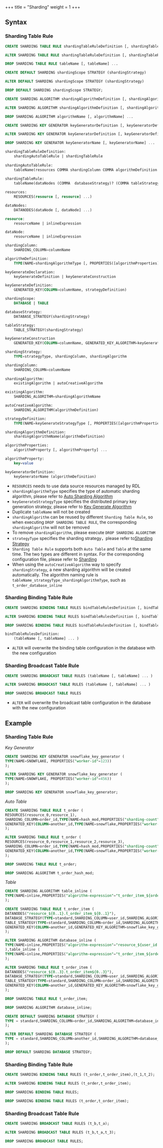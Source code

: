 +++
title = "Sharding"
weight = 1
+++

## Syntax

### Sharding Table Rule

```sql
CREATE SHARDING TABLE RULE shardingTableRuleDefinition [, shardingTableRuleDefinition] ...

ALTER SHARDING TABLE RULE shardingTableRuleDefinition [, shardingTableRuleDefinition] ...

DROP SHARDING TABLE RULE tableName [, tableName] ...

CREATE DEFAULT SHARDING shardingScope STRATEGY (shardingStrategy)

ALTER DEFAULT SHARDING shardingScope STRATEGY (shardingStrategy)

DROP DEFAULT SHARDING shardingScope STRATEGY;

CREATE SHARDING ALGORITHM shardingAlgorithmDefinition [, shardingAlgorithmDefinition] ...

ALTER SHARDING ALGORITHM shardingAlgorithmDefinition [, shardingAlgorithmDefinition] ...

DROP SHARDING ALGORITHM algorithmName [, algorithmName] ...

CREATE SHARDING KEY GENERATOR keyGeneratorDefinition [, keyGeneratorDefinition] ...

ALTER SHARDING KEY GENERATOR keyGeneratorDefinition [, keyGeneratorDefinition] ...

DROP SHARDING KEY GENERATOR keyGeneratorName [, keyGeneratorName] ...

shardingTableRuleDefinition:
    shardingAutoTableRule | shardingTableRule
   
shardingAutoTableRule:
    tableName(resources COMMA shardingColumn COMMA algorithmDefinition (COMMA keyGenerateDeclaration)?)
    
shardingTableRule:
    tableName(dataNodes (COMMA  databaseStrategy)? (COMMA tableStrategy)? (COMMA keyGenerateDeclaration)?)

resources:
    RESOURCES(resource [, resource] ...)

dataNodes:
    DATANODES(dataNode [, dataNode] ...)

resource:
    resourceName | inlineExpression

dataNode:
    resourceName | inlineExpression

shardingColumn:
    SHARDING_COLUMN=columnName

algorithmDefinition:
    TYPE(NAME=shardingAlgorithmType [, PROPERTIES([algorithmProperties])])

keyGenerateDeclaration:
    keyGenerateDefinition | keyGenerateConstruction

keyGenerateDefinition:
    GENERATED_KEY(COLUMN=columnName, strategyDefinition)

shardingScope:
    DATABASE | TABLE

databaseStrategy:
    DATABASE_STRATEGY(shardingStrategy)

tableStrategy:
    TABLE_STRATEGY(shardingStrategy)

keyGenerateConstruction
    GENERATED_KEY(COLUMN=columnName, GENERATED_KEY_ALGORITHM=keyGenerateAlgorithmName)

shardingStrategy:
    TYPE=strategyType, shardingColumn, shardingAlgorithm

shardingColumn:
    SHARDING_COLUMN=columnName
    
shardingAlgorithm:
    existingAlgorithm | autoCreativeAlgorithm

existingAlgorithm:
    SHARDING_ALGORITHM=shardingAlgorithmName

autoCreativeAlgorithm:
    SHARDING_ALGORITHM(algorithmDefinition)

strategyDefinition:
    TYPE(NAME=keyGenerateStrategyType [, PROPERTIES([algorithmProperties])])

shardingAlgorithmDefinition:
    shardingAlgorithmName(algorithmDefinition)

algorithmProperties:
    algorithmProperty [, algorithmProperty] ...

algorithmProperty:
    key=value    

keyGeneratorDefinition: 
    keyGeneratorName (algorithmDefinition)
```
- `RESOURCES` needs to use data source resources managed by RDL
- `shardingAlgorithmType` specifies the type of automatic sharding algorithm, please refer to [Auto Sharding Algorithm](/en/user-manual/shardingsphere-jdbc/builtin-algorithm/sharding/)
- `keyGenerateStrategyType` specifies the distributed primary key generation strategy, please refer to [Key Generate Algorithm](/en/user-manual/shardingsphere-jdbc/builtin-algorithm/keygen/)
- Duplicate `tableName` will not be created
- `shardingAlgorithm` can be reused by different `Sharding Table Rule`, so when executing `DROP SHARDING TABLE RULE`, the corresponding `shardingAlgorithm` will not be removed
- To remove `shardingAlgorithm`, please execute `DROP SHARDING ALGORITHM`
- `strategyType` specifies the sharding strategy，please refer to[Sharding Strategy](/en/features/sharding/concept/sharding/#sharding-strategy)
- `Sharding Table Rule` supports both `Auto Table` and `Table` at the same time. The two types are different in syntax. For the corresponding configuration file, please refer to [Sharding](/en/user-manual/shardingsphere-jdbc/yaml-config/rules/sharding/)
- When using the `autoCreativeAlgorithm` way to specify `shardingStrategy`, a new sharding algorithm will be created automatically. The algorithm naming rule is `tableName_strategyType_shardingAlgorithmType`, such as `t_order_database_inline`

### Sharding Binding Table Rule

```sql
CREATE SHARDING BINDING TABLE RULES bindTableRulesDefinition [, bindTableRulesDefinition] ...

ALTER SHARDING BINDING TABLE RULES bindTableRulesDefinition [, bindTableRulesDefinition] ...

DROP SHARDING BINDING TABLE RULES bindTableRulesDefinition [, bindTableRulesDefinition] ...

bindTableRulesDefinition:
    (tableName [, tableName] ... )
```
- `ALTER` will overwrite the binding table configuration in the database with the new configuration

### Sharding Broadcast Table Rule

```sql
CREATE SHARDING BROADCAST TABLE RULES (tableName [, tableName] ... )

ALTER SHARDING BROADCAST TABLE RULES (tableName [, tableName] ... )

DROP SHARDING BROADCAST TABLE RULES
```
- `ALTER` will overwrite the broadcast table configuration in the database with the new configuration

## Example

### Sharding Table Rule

*Key Generator*

```sql
CREATE SHARDING KEY GENERATOR snowflake_key_generator (
TYPE(NAME=SNOWFLAKE, PROPERTIES("worker-id"=123))
);

ALTER SHARDING KEY GENERATOR snowflake_key_generator (
TYPE(NAME=SNOWFLAKE, PROPERTIES("worker-id"=456))
);

DROP SHARDING KEY GENERATOR snowflake_key_generator;
```

*Auto Table*
```sql
CREATE SHARDING TABLE RULE t_order (
RESOURCES(resource_0,resource_1),
SHARDING_COLUMN=order_id,TYPE(NAME=hash_mod,PROPERTIES("sharding-count"=4)),
GENERATED_KEY(COLUMN=another_id,TYPE(NAME=snowflake,PROPERTIES("worker-id"=123)))
);

ALTER SHARDING TABLE RULE t_order (
RESOURCES(resource_0,resource_1,resource_2,resource_3),
SHARDING_COLUMN=order_id,TYPE(NAME=hash_mod,PROPERTIES("sharding-count"=16)),
GENERATED_KEY(COLUMN=another_id,TYPE(NAME=snowflake,PROPERTIES("worker-id"=123)))
);

DROP SHARDING TABLE RULE t_order;

DROP SHARDING ALGORITHM t_order_hash_mod;
```

*Table*

```sql
CREATE SHARDING ALGORITHM table_inline (
TYPE(NAME=inline,PROPERTIES("algorithm-expression"="t_order_item_${order_id % 2}"))
);

CREATE SHARDING TABLE RULE t_order_item (
DATANODES("resource_${0..1}.t_order_item_${0..1}"),
DATABASE_STRATEGY(TYPE=standard,SHARDING_COLUMN=user_id,SHARDING_ALGORITHM(TYPE(NAME=inline,PROPERTIES("algorithm-expression"="resource_${user_id % 2}")))),
TABLE_STRATEGY(TYPE=standard,SHARDING_COLUMN=order_id,SHARDING_ALGORITHM=table_inline),
GENERATED_KEY(COLUMN=another_id,GENERATED_KEY_ALGORITHM=snowflake_key_generator)
);

ALTER SHARDING ALGORITHM database_inline (
TYPE(NAME=inline,PROPERTIES("algorithm-expression"="resource_${user_id % 4}"))
),table_inline (
TYPE(NAME=inline,PROPERTIES("algorithm-expression"="t_order_item_${order_id % 4}"))
);

ALTER SHARDING TABLE RULE t_order_item (
DATANODES("resource_${0..3}.t_order_item${0..3}"),
DATABASE_STRATEGY(TYPE=standard,SHARDING_COLUMN=user_id,SHARDING_ALGORITHM=database_inline),
TABLE_STRATEGY(TYPE=standard,SHARDING_COLUMN=order_id,SHARDING_ALGORITHM=table_inline),
GENERATED_KEY(COLUMN=another_id,GENERATED_KEY_ALGORITHM=snowflake_key_generator)
);

DROP SHARDING TABLE RULE t_order_item;

DROP SHARDING ALGORITHM database_inline;

CREATE DEFAULT SHARDING DATABASE STRATEGY (
TYPE = standard,SHARDING_COLUMN=order_id,SHARDING_ALGORITHM=database_inline
);

ALTER DEFAULT SHARDING DATABASE STRATEGY (
TYPE = standard,SHARDING_COLUMN=another_id,SHARDING_ALGORITHM=database_inline
);

DROP DEFAULT SHARDING DATABASE STRATEGY;
```

### Sharding Binding Table Rule

```sql
CREATE SHARDING BINDING TABLE RULES (t_order,t_order_item),(t_1,t_2);

ALTER SHARDING BINDING TABLE RULES (t_order,t_order_item);

DROP SHARDING BINDING TABLE RULES;

DROP SHARDING BINDING TABLE RULES (t_order,t_order_item);
```

### Sharding Broadcast Table Rule

```sql
CREATE SHARDING BROADCAST TABLE RULES (t_b,t_a);

ALTER SHARDING BROADCAST TABLE RULES (t_b,t_a,t_3);

DROP SHARDING BROADCAST TABLE RULES;
```

